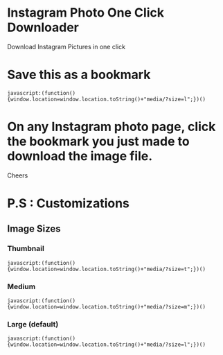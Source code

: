 # Instagram Photo One Click Downloader
Download Instagram Pictures in one click

# Save this as a bookmark
    javascript:(function() {window.location=window.location.toString()+"media/?size=l";})()

# On any Instagram photo page, click the bookmark you just made to download the image file.

Cheers


# P.S : Customizations
## Image Sizes
### Thumbnail
    javascript:(function() {window.location=window.location.toString()+"media/?size=t";})()

### Medium
    javascript:(function() {window.location=window.location.toString()+"media/?size=m";})()

### Large (default)
    javascript:(function() {window.location=window.location.toString()+"media/?size=l";})()
